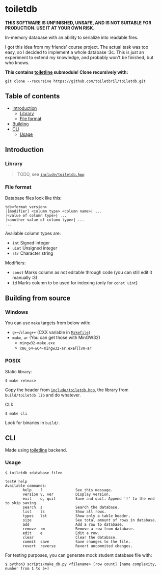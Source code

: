 # toiletdb

**THIS SOFTWARE IS UNFINISHED, UNSAFE, AND IS NOT SUITABLE FOR PRODUCTION. USE IT AT YOUR OWN RISK.**

In-memory database with an ability to serialize into readable files.

I got this idea from my friends' course project.
The actual task was too easy, so I decided to implement a whole database :3c.
This is just an experiment to extend my knowledge, and probably won't be finished, but who knows.

**This contains [toiletline](https://github.com/toiletbril/toiletline) submodule! Clone recursively with:**
```
git clone --recursive https://github.com/toiletbril/toiletdb.git
```

## Table of contents

- [Introduction](#introduction)
    - [Library](#library)
    - [File format](#file-format)
- [Building](#building-from-source)
- [CLI](#cli)
    - [Usage](#usage)

## Introduction

### Library

> TODO, see [`include/toiletdb.hpp`](include/toiletdb.hpp)

### File format

Database files look like this:

```
tdb<format version>
|[modifier] <column type> <column name>| ...
|<value of column type>| ...
|<another value of column type>| ...
...
```

Available column types are:

- `int`   Signed integer
- `uint`  Unsigned integer
- `str`   Character string

Modifiers:

- `const` Marks column as not editable through code (you can still edit it manually :3)
- `id`    Marks column to be used for indexing (only for `const uint`)

## Building from source

### Windows

You can use `make` targets from below with:

- `g++`/`clang++` (CXX variable in [`Makefile`](./Makefile))
- `make`, `ar` (You can get those with MinGW32)
    - `mingw32-make.exe`
    - `x86_64-w64-mingw32-ar.exe`/`llvm-ar`

### POSIX

Static library:

```console
$ make release
```

Copy the header from [`include/toiletdb.hpp`](include/toiletdb.hpp), the library from `build/toiletdb.lib` and do whatever.

CLI:

```console
$ make cli
```

Look for binaries in `build/`.

## CLI

Made using [toiletline](https://github.com/toiletbril/toiletline) backend.

### Usage

```console
$ toiletdb <database file>
```

```console
test# help
Available commands:
        help    ?               See this message.
        version v, ver          Display version.
        exit    q, quit         Save and quit. Append '!' to the end to skip saving.
        search  s               Search the database.
        list    ls              Show all rows.
        types   lst             Show only a table header.
        size                    See total amount of rows in database.
        add                     Add a row to database.
        remove  rm              Remove a row from database.
        edit    e               Edit a row.
        clear                   Clear the database.
        commit  save            Save changes to the file.
        revert  reverse         Revert uncommited changes.
```

For testing purposes, you can generate mock student database file with:

```console
$ python3 scripts/make_db.py <filename> [row count] [name complexity, number from 1 to 5+]
```

